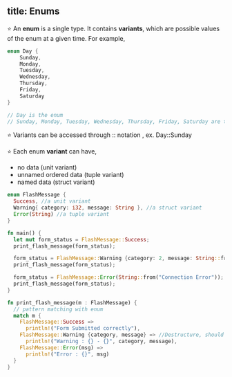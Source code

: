 title: Enums
---

⭐️ An **enum** is a single type. It contains **variants**, which are possible values of the enum at a given time. For example,

```rust
enum Day {
    Sunday,
    Monday,
    Tuesday,
    Wednesday,
    Thursday,
    Friday,
    Saturday
}

// Day is the enum
// Sunday, Monday, Tuesday, Wednesday, Thursday, Friday, Saturday are the variants
```

⭐️ Variants can be accessed through :: notation , ex. Day::Sunday

⭐️ Each enum **variant** can have,
* no data (unit variant)
* unnamed ordered data (tuple variant)
* named data (struct variant)


```rust
enum FlashMessage {
  Success, //a unit variant
  Warning{ category: i32, message: String }, //a struct variant
  Error(String) //a tuple variant
}

fn main() {
  let mut form_status = FlashMessage::Success;
  print_flash_message(form_status);

  form_status = FlashMessage::Warning {category: 2, message: String::from("Field X is required")};
  print_flash_message(form_status);

  form_status = FlashMessage::Error(String::from("Connection Error"));
  print_flash_message(form_status);
}

fn print_flash_message(m : FlashMessage) {
  // pattern matching with enum
  match m {
    FlashMessage::Success =>
      println!("Form Submitted correctly"),
    FlashMessage::Warning {category, message} => //Destructure, should use same field names
      println!("Warning : {} - {}", category, message),
    FlashMessage::Error(msg) =>
      println!("Error : {}", msg)
  }
}
```
